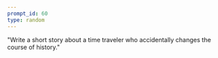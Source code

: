 ```yaml
---
prompt_id: 60
type: random
---
```


"Write a short story about a time traveler who accidentally changes the course of history."
